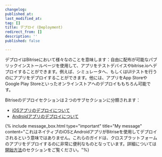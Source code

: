 ```yaml
---
changelog:
published_at:
last_modified_at:
tag: []
title: デプロイ (Deployment)
redirect_from: []
description: ''
published: false

---
```

デプロイはBitriseにおいて様々なのことを意味します：自由に配布が可能なパブリックインストールページを使用して、アプリをテストデバイスやbitrise.ioへデプロイすることができます。例えば、シミュレータへ、もしくはUIテストを行うのにアプリをデプロイすることができます。他には、アプリをApp StoreやGoogle Play Storeといったオンラインストアへのデプロイももちろん可能です。

Bitriseのデプロイセクションは２つのサブセクションに分類されます：

* [iOSアプリのデプロイについて]()
* [Androidアプリのデプロイについて](/jp/deploy/android-deploy/index/)

{% include message_box.html type="important" title="My message" content="これはネイティブのiOSとAndroidアプリがBitriseを使用してデプロイされるという意味ではありません。これらのガイドは、クロスプラットフォームのアプリをデプロイするのに非常に便利なものとなっています。詳細については[開始方法](/jp/getting-started/index/)のセクションをご覧ください。"%}